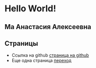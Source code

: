 # Hello World!

## Ма Анастасия Алексеевна


## Страницы

- Ссылка на github [страница на github](git.md)
- Еще одна страница [переход](about.md)
